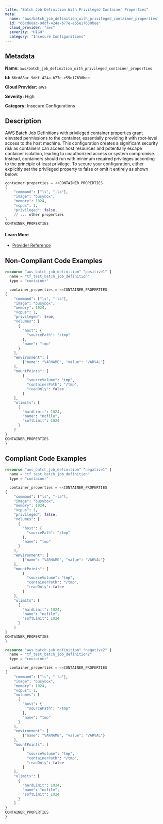 ```yaml
---
title: "Batch Job Definition With Privileged Container Properties"
meta:
  name: "aws/batch_job_definition_with_privileged_container_properties"
  id: "66cd88ac-9ddf-424a-b77e-e55e17630bee"
  cloud_provider: "aws"
  severity: "HIGH"
  category: "Insecure Configurations"
---
```


## Metadata
**Name:** `aws/batch_job_definition_with_privileged_container_properties`

**Id:** `66cd88ac-9ddf-424a-b77e-e55e17630bee`

**Cloud Provider:** aws

**Severity:** High

**Category:** Insecure Configurations

## Description
AWS Batch Job Definitions with privileged container properties grant elevated permissions to the container, essentially providing it with root-level access to the host machine. This configuration creates a significant security risk as containers can access host resources and potentially escape container isolation, leading to unauthorized access or system compromise. Instead, containers should run with minimum required privileges according to the principle of least privilege. To secure your configuration, either explicitly set the privileged property to false or omit it entirely as shown below:

```terraform
container_properties = <<CONTAINER_PROPERTIES
{
    "command": ["ls", "-la"],
    "image": "busybox",
    "memory": 1024,
    "vcpus": 1,
    "privileged": false,
    // ... other properties
}
CONTAINER_PROPERTIES
```

#### Learn More

 - [Provider Reference](https://registry.terraform.io/providers/hashicorp/aws/latest/docs/resources/batch_job_definition)

## Non-Compliant Code Examples
```terraform
resource "aws_batch_job_definition" "positive1" {
  name = "tf_test_batch_job_definition"
  type = "container"

  container_properties = <<CONTAINER_PROPERTIES
{
    "command": ["ls", "-la"],
    "image": "busybox",
    "memory": 1024,
    "vcpus": 1,
    "privileged": true,
    "volumes": [
      {
        "host": {
          "sourcePath": "/tmp"
        },
        "name": "tmp"
      }
    ],
    "environment": [
        {"name": "VARNAME", "value": "VARVAL"}
    ],
    "mountPoints": [
        {
          "sourceVolume": "tmp",
          "containerPath": "/tmp",
          "readOnly": false
        }
    ],
    "ulimits": [
      {
        "hardLimit": 1024,
        "name": "nofile",
        "softLimit": 1024
      }
    ]
}
CONTAINER_PROPERTIES
}

```

## Compliant Code Examples
```terraform
resource "aws_batch_job_definition" "negative1" {
  name = "tf_test_batch_job_definition"
  type = "container"

  container_properties = <<CONTAINER_PROPERTIES
{
    "command": ["ls", "-la"],
    "image": "busybox",
    "memory": 1024,
    "vcpus": 1,
    "privileged": false,
    "volumes": [
      {
        "host": {
          "sourcePath": "/tmp"
        },
        "name": "tmp"
      }
    ],
    "environment": [
        {"name": "VARNAME", "value": "VARVAL"}
    ],
    "mountPoints": [
        {
          "sourceVolume": "tmp",
          "containerPath": "/tmp",
          "readOnly": false
        }
    ],
    "ulimits": [
      {
        "hardLimit": 1024,
        "name": "nofile",
        "softLimit": 1024
      }
    ]
}
CONTAINER_PROPERTIES
}

resource "aws_batch_job_definition" "negative2" {
  name = "tf_test_batch_job_definition2"
  type = "container"

  container_properties = <<CONTAINER_PROPERTIES
{
    "command": ["ls", "-la"],
    "image": "busybox",
    "memory": 1024,
    "vcpus": 1,
    "volumes": [
      {
        "host": {
          "sourcePath": "/tmp"
        },
        "name": "tmp"
      }
    ],
    "environment": [
        {"name": "VARNAME", "value": "VARVAL"}
    ],
    "mountPoints": [
        {
          "sourceVolume": "tmp",
          "containerPath": "/tmp",
          "readOnly": false
        }
    ],
    "ulimits": [
      {
        "hardLimit": 1024,
        "name": "nofile",
        "softLimit": 1024
      }
    ]
}
CONTAINER_PROPERTIES
}

```